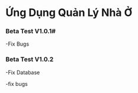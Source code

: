 # Ứng Dụng Quản Lý Nhà Ở

### Beta Test V1.0.1#

-Fix Bugs

### Beta Test V1.0.2

-Fix Database

-fix bugs

